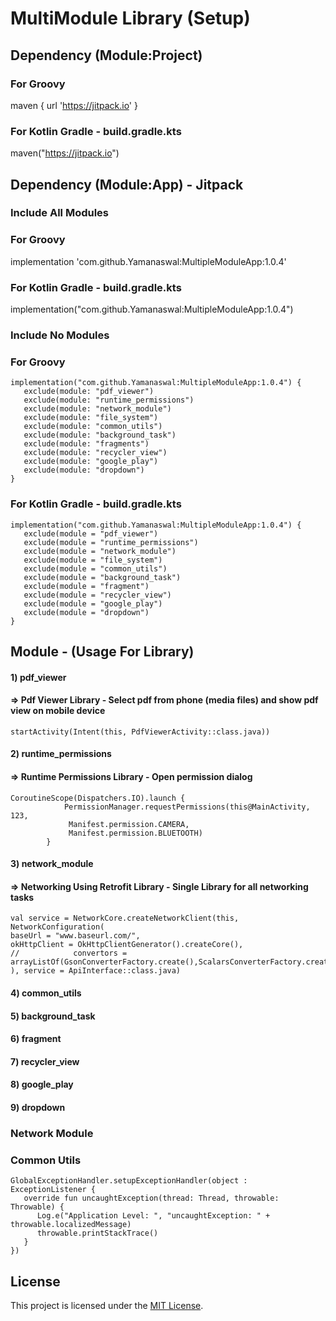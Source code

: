 # MultiModule Library (Setup)

## Dependency (Module:Project)
### For Groovy
maven { url 'https://jitpack.io' }
### For Kotlin Gradle - build.gradle.kts
maven("https://jitpack.io")

## Dependency (Module:App) - Jitpack
### Include All Modules

### For Groovy 
implementation 'com.github.Yamanaswal:MultipleModuleApp:1.0.4'
### For Kotlin Gradle - build.gradle.kts
implementation("com.github.Yamanaswal:MultipleModuleApp:1.0.4")

### Include No Modules

### For Groovy
```text
implementation("com.github.Yamanaswal:MultipleModuleApp:1.0.4") {
   exclude(module: "pdf_viewer")
   exclude(module: "runtime_permissions")
   exclude(module: "network_module")
   exclude(module: "file_system")
   exclude(module: "common_utils")
   exclude(module: "background_task")
   exclude(module: "fragments")
   exclude(module: "recycler_view")
   exclude(module: "google_play")
   exclude(module: "dropdown")
}
```

### For Kotlin Gradle - build.gradle.kts
```text
implementation("com.github.Yamanaswal:MultipleModuleApp:1.0.4") {
   exclude(module = "pdf_viewer")
   exclude(module = "runtime_permissions")
   exclude(module = "network_module")
   exclude(module = "file_system")
   exclude(module = "common_utils")
   exclude(module = "background_task")
   exclude(module = "fragment")
   exclude(module = "recycler_view")
   exclude(module = "google_play")
   exclude(module = "dropdown")
}
```


## Module - (Usage For Library)

#### 1) pdf_viewer
#### => Pdf Viewer Library - Select pdf from phone (media files) and show pdf view on mobile device
```text
startActivity(Intent(this, PdfViewerActivity::class.java))
```

#### 2) runtime_permissions 
#### => Runtime Permissions Library - Open permission dialog
```text
CoroutineScope(Dispatchers.IO).launch {
            PermissionManager.requestPermissions(this@MainActivity, 123,
             Manifest.permission.CAMERA,
             Manifest.permission.BLUETOOTH)
        }
```

#### 3) network_module
#### => Networking Using Retrofit Library - Single Library for all networking tasks
```text
val service = NetworkCore.createNetworkClient(this, NetworkConfiguration(
baseUrl = "www.baseurl.com/",
okHttpClient = OkHttpClientGenerator().createCore(),
//            convertors = arrayListOf(GsonConverterFactory.create(),ScalarsConverterFactory.create())
), service = ApiInterface::class.java)
```

#### 4) common_utils
#### 5) background_task
#### 6) fragment
#### 7) recycler_view
#### 8) google_play
#### 9) dropdown



### Network Module

### Common Utils
```text
GlobalExceptionHandler.setupExceptionHandler(object : ExceptionListener {
   override fun uncaughtException(thread: Thread, throwable: Throwable) {
      Log.e("Application Level: ", "uncaughtException: " + throwable.localizedMessage)
      throwable.printStackTrace()
   }
})
```









## License
This project is licensed under the [MIT License](LICENSE).